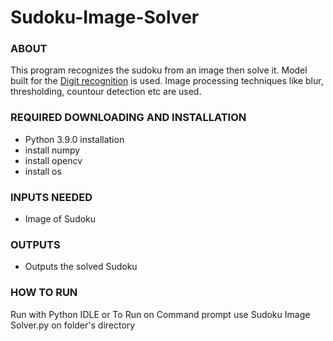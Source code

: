 # Sudoku-Image-Solver
### ABOUT
This program recognizes the sudoku from an image then solve it. 
Model built for the [Digit recognition](https://github.com/mkmukulkumar/Digit-Recognition) is used. 
Image processing techniques like blur, thresholding, countour detection etc are used.
### REQUIRED DOWNLOADING AND INSTALLATION
- Python 3.9.0 installation
- install numpy
- install opencv
- install os
### INPUTS NEEDED
- Image of Sudoku
### OUTPUTS
- Outputs the solved Sudoku
### HOW TO RUN
Run with Python IDLE or 
To Run on Command prompt use Sudoku Image Solver.py on folder's directory
